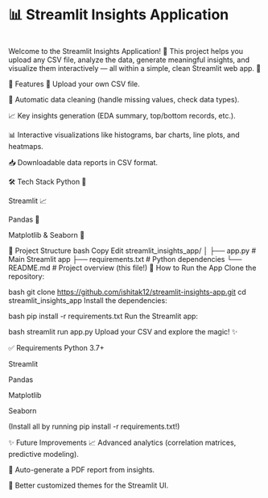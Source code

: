 <h1>📊 Streamlit Insights Application</h1> <br>
Welcome to the Streamlit Insights Application! 🚀
This project helps you upload any CSV file, analyze the data, generate meaningful insights, and visualize them interactively — all within a simple, clean Streamlit web app. 🎯

🌟 Features
📂 Upload your own CSV file.

🧹 Automatic data cleaning (handle missing values, check data types).

📈 Key insights generation (EDA summary, top/bottom records, etc.).

📊 Interactive visualizations like histograms, bar charts, line plots, and heatmaps.

📥 Downloadable data reports in CSV format.

🛠️ Tech Stack
Python 🐍

Streamlit 📈

Pandas 🐼

Matplotlib & Seaborn 🎨


📂 Project Structure
bash
Copy
Edit
streamlit_insights_app/
│
├── app.py           # Main Streamlit app
├── requirements.txt # Python dependencies
└── README.md        # Project overview (this file!)
🚀 How to Run the App
Clone the repository:

bash
git clone https://github.com/ishitak12/streamlit-insights-app.git
cd streamlit_insights_app
Install the dependencies:

bash
pip install -r requirements.txt
Run the Streamlit app:

bash
streamlit run app.py
Upload your CSV and explore the magic! ✨

✅ Requirements
Python 3.7+

Streamlit

Pandas

Matplotlib

Seaborn

(Install all by running pip install -r requirements.txt!)

✨ Future Improvements
📈 Advanced analytics (correlation matrices, predictive modeling).

📄 Auto-generate a PDF report from insights.

🎨 Better customized themes for the Streamlit UI.






